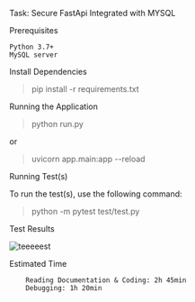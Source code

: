 Task: Secure FastApi Integrated with MYSQL

Prerequisites

    Python 3.7+
    MySQL server 
    

Install Dependencies

> pip install -r requirements.txt


Running the Application

> python run.py

or

> uvicorn app.main:app --reload

Running Test(s)

To run the test(s), use the following command:


> python -m pytest test/test.py


Test Results


   ![teeeeest](https://github.com/meta4r/Task411/assets/123734096/362964fd-739b-468b-9474-bca7ac5275c4)



Estimated Time

        Reading Documentation & Coding: 2h 45min
        Debugging: 1h 20min
        
